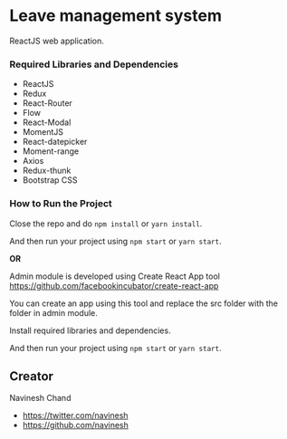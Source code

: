# Leave management system

ReactJS web application.

### Required Libraries and Dependencies

* ReactJS
* Redux
* React-Router
* Flow
* React-Modal
* MomentJS
* React-datepicker
* Moment-range
* Axios
* Redux-thunk
* Bootstrap CSS

### How to Run the Project

Close the repo and do ```npm install``` or ```yarn install```.

And then run your project using ```npm start``` or ```yarn start```.

**OR**

Admin module is developed using Create React App tool https://github.com/facebookincubator/create-react-app

You can create an app using this tool and replace the src folder with the folder in admin module.

Install required libraries and dependencies.

And then run your project using ```npm start``` or ```yarn start```.

## Creator

Navinesh Chand
* https://twitter.com/navinesh
* https://github.com/navinesh
